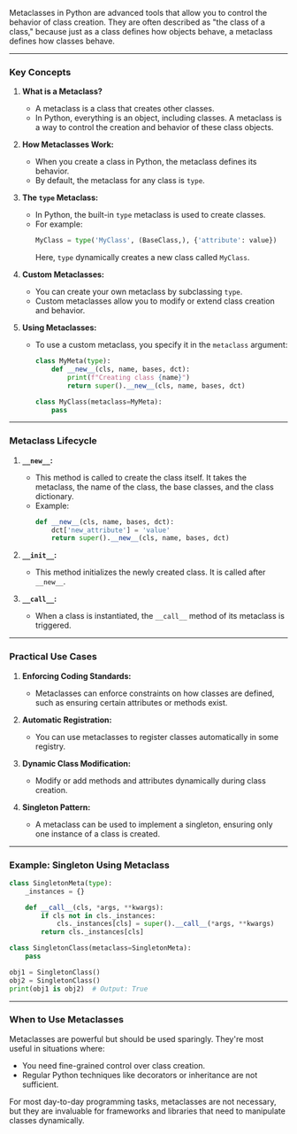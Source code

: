 Metaclasses in Python are advanced tools that allow you to control the behavior of class creation. They are often described as "the class of a class," because just as a class defines how objects behave, a metaclass defines how classes behave.

---

### Key Concepts

1. **What is a Metaclass?**
   - A metaclass is a class that creates other classes.
   - In Python, everything is an object, including classes. A metaclass is a way to control the creation and behavior of these class objects.

2. **How Metaclasses Work:**
   - When you create a class in Python, the metaclass defines its behavior.
   - By default, the metaclass for any class is `type`.

3. **The `type` Metaclass:**
   - In Python, the built-in `type` metaclass is used to create classes.
   - For example:
     ```python
     MyClass = type('MyClass', (BaseClass,), {'attribute': value})
     ```
     Here, `type` dynamically creates a new class called `MyClass`.

4. **Custom Metaclasses:**
   - You can create your own metaclass by subclassing `type`.
   - Custom metaclasses allow you to modify or extend class creation and behavior.

5. **Using Metaclasses:**
   - To use a custom metaclass, you specify it in the `metaclass` argument:
     ```python
     class MyMeta(type):
         def __new__(cls, name, bases, dct):
             print(f"Creating class {name}")
             return super().__new__(cls, name, bases, dct)

     class MyClass(metaclass=MyMeta):
         pass
     ```

---

### Metaclass Lifecycle

1. **`__new__`:**
   - This method is called to create the class itself. It takes the metaclass, the name of the class, the base classes, and the class dictionary.
   - Example:
     ```python
     def __new__(cls, name, bases, dct):
         dct['new_attribute'] = 'value'
         return super().__new__(cls, name, bases, dct)
     ```

2. **`__init__`:**
   - This method initializes the newly created class. It is called after `__new__`.

3. **`__call__`:**
   - When a class is instantiated, the `__call__` method of its metaclass is triggered.

---

### Practical Use Cases

1. **Enforcing Coding Standards:**
   - Metaclasses can enforce constraints on how classes are defined, such as ensuring certain attributes or methods exist.

2. **Automatic Registration:**
   - You can use metaclasses to register classes automatically in some registry.

3. **Dynamic Class Modification:**
   - Modify or add methods and attributes dynamically during class creation.

4. **Singleton Pattern:**
   - A metaclass can be used to implement a singleton, ensuring only one instance of a class is created.

---

### Example: Singleton Using Metaclass
```python
class SingletonMeta(type):
    _instances = {}

    def __call__(cls, *args, **kwargs):
        if cls not in cls._instances:
            cls._instances[cls] = super().__call__(*args, **kwargs)
        return cls._instances[cls]

class SingletonClass(metaclass=SingletonMeta):
    pass

obj1 = SingletonClass()
obj2 = SingletonClass()
print(obj1 is obj2)  # Output: True
```

---

### When to Use Metaclasses
Metaclasses are powerful but should be used sparingly. They're most useful in situations where:
- You need fine-grained control over class creation.
- Regular Python techniques like decorators or inheritance are not sufficient.

For most day-to-day programming tasks, metaclasses are not necessary, but they are invaluable for frameworks and libraries that need to manipulate classes dynamically.
